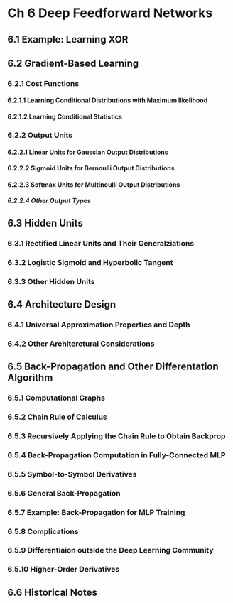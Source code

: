 # Ch 6 Deep Feedforward Networks

## 6.1 Example: Learning XOR

## 6.2 Gradient-Based Learning

### 6.2.1 Cost Functions

#### 6.2.1.1 Learning Conditional Distributions with Maximum likelihood

#### 6.2.1.2 Learning Conditional Statistics

### 6.2.2 Output Units

#### 6.2.2.1 Linear Units for Gaussian Output Distributions

#### 6.2.2.2 Sigmoid Units for Bernoulli Output Distributions

#### 6.2.2.3 Softmax Units for Multinoulli Output Distributions

##### 6.2.2.4 Other Output Types

## 6.3 Hidden Units

### 6.3.1 Rectified Linear Units and Their Generalziations

### 6.3.2 Logistic Sigmoid and Hyperbolic Tangent

### 6.3.3 Other Hidden Units

## 6.4 Architecture Design

### 6.4.1 Universal Approximation Properties and Depth

### 6.4.2 Other Architerctural Considerations

## 6.5 Back-Propagation and Other Differentation Algorithm

### 6.5.1 Computational Graphs

### 6.5.2 Chain Rule of Calculus

### 6.5.3 Recursively Applying the Chain Rule to Obtain Backprop

### 6.5.4 Back-Propagation Computation in Fully-Connected MLP

### 6.5.5 Symbol-to-Symbol Derivatives

### 6.5.6 General Back-Propagation

### 6.5.7 Example: Back-Propagation for MLP Training

### 6.5.8 Complications

### 6.5.9 Differentiaion outside the Deep Learning Community

### 6.5.10 Higher-Order Derivatives

## 6.6 Historical Notes

